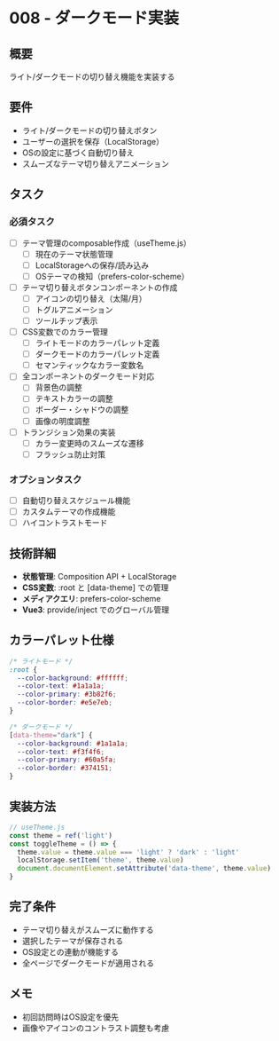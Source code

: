 # 008 - ダークモード実装

## 概要
ライト/ダークモードの切り替え機能を実装する

## 要件
- ライト/ダークモードの切り替えボタン
- ユーザーの選択を保存（LocalStorage）
- OSの設定に基づく自動切り替え
- スムーズなテーマ切り替えアニメーション

## タスク

### 必須タスク
- [ ] テーマ管理のcomposable作成（useTheme.js）
  - [ ] 現在のテーマ状態管理
  - [ ] LocalStorageへの保存/読み込み
  - [ ] OSテーマの検知（prefers-color-scheme）
- [ ] テーマ切り替えボタンコンポーネントの作成
  - [ ] アイコンの切り替え（太陽/月）
  - [ ] トグルアニメーション
  - [ ] ツールチップ表示
- [ ] CSS変数でのカラー管理
  - [ ] ライトモードのカラーパレット定義
  - [ ] ダークモードのカラーパレット定義
  - [ ] セマンティックなカラー変数名
- [ ] 全コンポーネントのダークモード対応
  - [ ] 背景色の調整
  - [ ] テキストカラーの調整
  - [ ] ボーダー・シャドウの調整
  - [ ] 画像の明度調整
- [ ] トランジション効果の実装
  - [ ] カラー変更時のスムーズな遷移
  - [ ] フラッシュ防止対策

### オプションタスク
- [ ] 自動切り替えスケジュール機能
- [ ] カスタムテーマの作成機能
- [ ] ハイコントラストモード

## 技術詳細
- **状態管理**: Composition API + LocalStorage
- **CSS変数**: :root と [data-theme] での管理
- **メディアクエリ**: prefers-color-scheme
- **Vue3**: provide/inject でのグローバル管理

## カラーパレット仕様
```css
/* ライトモード */
:root {
  --color-background: #ffffff;
  --color-text: #1a1a1a;
  --color-primary: #3b82f6;
  --color-border: #e5e7eb;
}

/* ダークモード */
[data-theme="dark"] {
  --color-background: #1a1a1a;
  --color-text: #f3f4f6;
  --color-primary: #60a5fa;
  --color-border: #374151;
}
```

## 実装方法
```javascript
// useTheme.js
const theme = ref('light')
const toggleTheme = () => {
  theme.value = theme.value === 'light' ? 'dark' : 'light'
  localStorage.setItem('theme', theme.value)
  document.documentElement.setAttribute('data-theme', theme.value)
}
```

## 完了条件
- テーマ切り替えがスムーズに動作する
- 選択したテーマが保存される
- OS設定との連動が機能する
- 全ページでダークモードが適用される

## メモ
- 初回訪問時はOS設定を優先
- 画像やアイコンのコントラスト調整も考慮